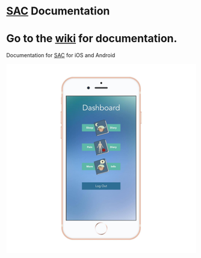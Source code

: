 # [SAC](https://www.sicklecellresearch.london) Documentation

# Go to the [wiki](https://github.com/CelestialInteractive/SAC/wiki) for documentation.

Documentation for [SAC](https://www.sicklecellresearch.london) for iOS and Android

![alt text](https://raw.githubusercontent.com/CelestialInteractive/SAC/master/35541603_10157502008168626_6068275523476258816_o.jpg)
